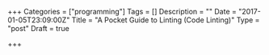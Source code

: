 +++
Categories = ["programming"]
Tags = []
Description = ""
Date = "2017-01-05T23:09:00Z"
Title = "A Pocket Guide to Linting (Code Linting)"
Type = "post"
Draft = true

+++

<!--more-->
